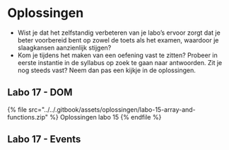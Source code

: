 # Oplossingen

* Wist je dat het zelfstandig verbeteren van je labo’s ervoor zorgt dat je beter voorbereid bent op zowel de toets als het examen, waardoor je slaagkansen aanzienlijk stijgen?
* Kom je tijdens het maken van een oefening vast te zitten? Probeer in eerste instantie in de syllabus op zoek te gaan naar antwoorden. Zit je nog steeds vast? Neem dan pas een kijkje in de oplossingen.

## Labo 17 - DOM

{% file src="../../.gitbook/assets/oplossingen/labo-15-array-and-functions.zip" %}
Oplossingen labo 15
{% endfile %}

## Labo 17 - Events
